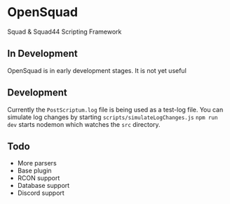 # OpenSquad

Squad & Squad44 Scripting Framework

## In Development

OpenSquad is in early development stages. It is not yet useful

## Development

Currently the `PostScriptum.log` file is being used as a test-log file. You can simulate log changes by starting `scripts/simulateLogChanges.js`
`npm run dev` starts nodemon which watches the `src` directory.

## Todo

- More parsers
- Base plugin
- RCON support
- Database support
- Discord support
